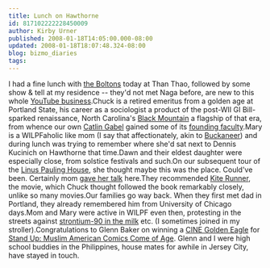 ```yaml
---
title: Lunch on Hawthorne
id: 817102222228450009
author: Kirby Urner
published: 2008-01-18T14:05:00.000-08:00
updated: 2008-01-18T18:07:48.324-08:00
blog: bizmo_diaries
tags: 
---
```


I had a fine lunch with [the Boltons](http://mybizmo.blogspot.com/2005/12/sushi-for-xmas.html) today at Than Thao, followed by some show & tell at my residence -- they'd not met Naga before, are new to this whole [YouTube business](http://youtube.com/results?search_query=WILPF).Chuck is a retired emeritus from a golden age at Portland State, his career as a sociologist a product of the post-WII GI Bill-sparked renaissance, North Carolina's [Black Mountain](http://www.grunch.net/snelson/) a flagship of that era, from whence our own [Catlin Gabel](http://www.catlin.edu/home/) gained some of its [founding faculty](http://listserv.buffalo.edu/cgi-bin/wa?A2=ind9310&L=geodesic&P=3956).Mary is a WILPFaholic like mom (I say that affectionately, akin to [Buckaneer](http://mybizmo.blogspot.com/2006/08/buckaneers.html)) and during lunch was trying to remember where she'd sat next to Dennis Kucinich on Hawthorne that time.Dawn and their eldest daughter were especially close, from solstice festivals and such.On our subsequent tour of the [Linus Pauling House](http://mybizmo.blogspot.com/2006/08/linus-pauling-house.html), she thought maybe this was the place.  Could've been.  Certainly mom [gave her talk](http://controlroom.blogspot.com/2007/10/wilpf-meets-wanderers.html) here.They recommended [Kite Runner](http://www.imdb.com/title/tt0419887/), the movie, which Chuck thought followed the book remarkably closely, unlike so many movies.Our families go way back.  When they first met dad in Portland, they already remembered him from University of Chicago days.Mom and Mary were active in WILPF even then, protesting in the streets against [strontium-90 in the milk](http://www.sciencemag.org/cgi/content/abstract/133/3466/1768) etc. (I sometimes joined in my stroller).Congratulations to Glenn Baker on winning a [CINE Golden Eagle](http://www.cine.org/golden-eagle-award.php) for [Stand Up: Muslim American Comics Come of Age](http://www.imdb.com/title/tt1016022/). Glenn and I were high school buddies in the Philippines, house mates for awhile in Jersey City, have stayed in touch.